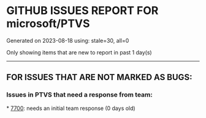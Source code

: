 
# GITHUB ISSUES REPORT FOR microsoft/PTVS


Generated on 2023-08-18 using: stale=30, all=0


Only showing items that are new to report in past 1 day(s)


---

## FOR ISSUES THAT ARE NOT MARKED AS BUGS:


### Issues in PTVS that need a response from team:


\* [7700](https://github.com/microsoft/PTVS/issues/7700 "Python code not working on mac "): needs an initial team response (0 days old)
